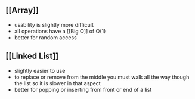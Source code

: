 ## [[Array]]
- usability is slightly more difficult
- all operations have a  [[Big O]] of O(1)
- better for random access

## [[Linked List]]
- slightly easier to use
- to replace or remove from the middle you must walk all the way though the list so it is slower in that aspect 
- better for popping or inserting from front or end of a list
